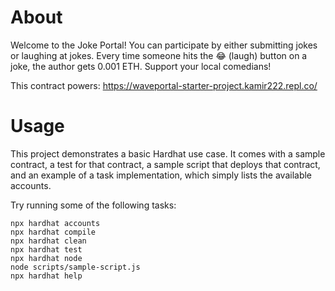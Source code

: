 # About

Welcome to the Joke Portal! You can participate by either submitting jokes or laughing at jokes. Every time someone hits the 😂 (laugh) button on a joke, the author gets 0.001 ETH. Support your local comedians!

This contract powers: https://waveportal-starter-project.kamir222.repl.co/

# Usage

This project demonstrates a basic Hardhat use case. It comes with a sample contract, a test for that contract, a sample script that deploys that contract, and an example of a task implementation, which simply lists the available accounts.

Try running some of the following tasks:

```shell
npx hardhat accounts
npx hardhat compile
npx hardhat clean
npx hardhat test
npx hardhat node
node scripts/sample-script.js
npx hardhat help
```

